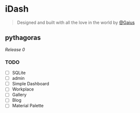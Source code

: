 # iDash

> Designed and built with all the love in the world by [@Gaius](https://github.com/gaiusyao)


## pythagoras 
*Release 0*

### TODO

- [ ] SQLite
- [ ] admin
- [ ] Simple Dashboard
- [ ] Workplace
- [ ] Gallery
- [ ] Blog
- [ ] Material Palette